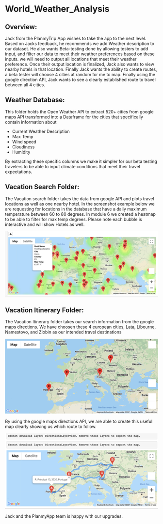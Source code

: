 # World_Weather_Analysis


## Overview:

Jack from the PlanmyTrip App wishes to take the app to the next level. Based on Jacks feedback, he recommends we add Weather description to our dataset. He also wants Beta-testing done by allowing testers to add input, and filter our data to meet their weather preferences based on these inputs. we will need to output all locations that meet their weather preference. Once their output location is finalized, Jack also wants to view nearby hotels in that location. Finally Jack wants the ability to create routes, a beta tester will choose 4 cities at random for me to map. Finally using the google direction API, Jack wants to see a clearly established route to travel between all 4 cities. 

## Weather Database:
This folder holds the Open Weather API to extract 520+ cities from google maps API transformed into a Dataframe for the cities that specifically contain information about

* Current Weather Description
* Max Temp
* Wind speed
* Cloudiness
* Humidity 

By extracting these specific columns we make it simpler for our beta testing travelers to be able to input climate conditions that meet their travel expectations. 

## Vacation Search Folder:

The Vacation search folder takes the data from google API and plots travel locations as well as one nearby hotel. 
In the screenshot example below we are requesting for locations in the database that have a daily maximum temperature between 60 to 80 degrees. In module 6 we created a heatmap to be able to filter for max temp degrees. Please note each bubble is interactive and will show Hotels as well. 
 
![](Vacation_Itinerary/weatherpy_vacation_hotel_location.png)


## Vacation Itinerary Folder:

The Vacation Itinerary folder takes our search information from the google maps directions. We have choosen these 4 european cities, Lata, Libourne, Namestovo, and Zlobin as our intended travel destinations

![](Vacation_Itinerary/Weatherpy_Vacation.png) 


By using the google maps directions API, we are able to create this useful map clearly showing us which route to follow. 


![](Vacation_Itinerary/Weatherpy_Travel_map_markers.png)

Jack and the PlanmyApp team is happy with our upgrades.

